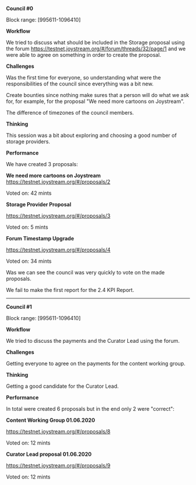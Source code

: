 **Council #0**

Block range: \[995611-1096410\]

**Workflow**

We tried to discuss what should be included in the Storage proposal using the forum
https://testnet.joystream.org/#/forum/threads/32/page/1 and we were able to agree on something in order to create the proposal.

**Challenges** 

Was the first time for everyone, so understanding what were the responsibilities of the council since everything was a bit new.

Create bounties since nothing make sures that a person will do what we ask for, for example, for the proposal "We need more cartoons on Joystream".

The difference of timezones of the council members.


**Thinking** 

This session was a bit about exploring and choosing a good number of storage providers.


**Performance**

We have created 3 proposals:

**We need more cartoons on Joystream**
https://testnet.joystream.org/#/proposals/2

Voted on: 42 mints


**Storage Provider Proposal**

https://testnet.joystream.org/#/proposals/3

Voted on: 5 mints


**Forum Timestamp Upgrade**

https://testnet.joystream.org/#/proposals/4

Voted on: 34 mints

Was we can see the council was very quickly to vote on the made proposals.

We fail to make the first report for the 2.4 KPI Report.

----------------------------------

**Council #1**

Block range: \[995611-1096410\]

**Workflow**

We tried to discuss the payments and the Curator Lead using the forum.

**Challenges** 

Getting everyone to agree on the payments for the content working group.

**Thinking** 

Getting a good candidate for the Curator Lead.

**Performance**

In total were created 6 proposals but in the end only 2 were "correct":

**Content Working Group 01.06.2020**

https://testnet.joystream.org/#/proposals/8

Voted on: 12 mints

**Curator Lead proposal 01.06.2020**

https://testnet.joystream.org/#/proposals/9

Voted on: 12 mints
